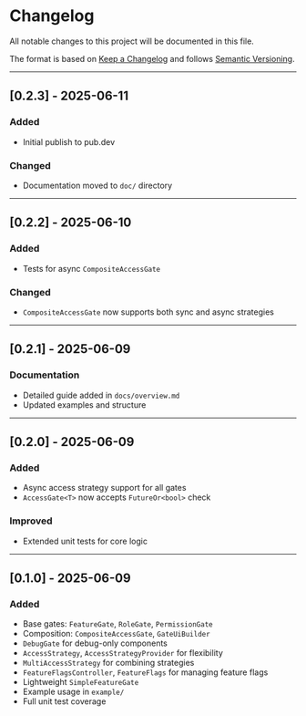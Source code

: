 # Changelog

All notable changes to this project will be documented in this file.

The format is based on [Keep a Changelog](https://keepachangelog.com/en/1.0.0/)
and follows [Semantic Versioning](https://semver.org/).

---

## [0.2.3] - 2025-06-11

### Added
- Initial publish to pub.dev

### Changed
- Documentation moved to `doc/` directory

---

## [0.2.2] - 2025-06-10

### Added
- Tests for async `CompositeAccessGate`

### Changed
- `CompositeAccessGate` now supports both sync and async strategies

---

## [0.2.1] - 2025-06-09

### Documentation
- Detailed guide added in `docs/overview.md`
- Updated examples and structure

---

## [0.2.0] - 2025-06-09

### Added
- Async access strategy support for all gates
- `AccessGate<T>` now accepts `FutureOr<bool>` check

### Improved
- Extended unit tests for core logic

---

## [0.1.0] - 2025-06-09

### Added
- Base gates: `FeatureGate`, `RoleGate`, `PermissionGate`
- Composition: `CompositeAccessGate`, `GateUiBuilder`
- `DebugGate` for debug-only components
- `AccessStrategy`, `AccessStrategyProvider` for flexibility
- `MultiAccessStrategy` for combining strategies
- `FeatureFlagsController`, `FeatureFlags` for managing feature flags
- Lightweight `SimpleFeatureGate`
- Example usage in `example/`
- Full unit test coverage
